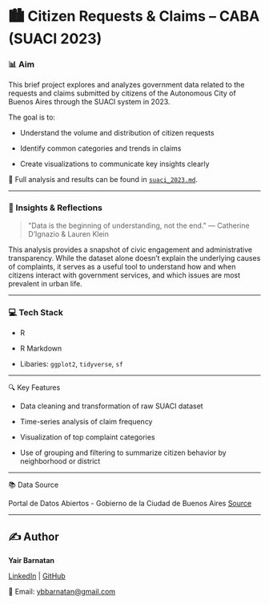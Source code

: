 # 🏙️ Citizen Requests & Claims – CABA (SUACI 2023)


### 📊 Aim
This brief project explores and analyzes government data related to the requests and claims submitted by citizens of the Autonomous City of Buenos Aires through the SUACI system in 2023.

The goal is to:

+ Understand the volume and distribution of citizen requests

+ Identify common categories and trends in claims

+  Create visualizations to communicate key insights clearly

📄 Full analysis and results can be found in [`suaci_2023.md`](https://github.com/ybarnatan/CABA-requests/blob/main/suaci_2023.md).

---

### 🧠 Insights & Reflections

> "Data is the beginning of understanding, not the end."
> — Catherine D’Ignazio & Lauren Klein

This analysis provides a snapshot of civic engagement and administrative transparency. While the dataset alone doesn’t explain the underlying causes of complaints, it serves as a useful tool to understand how and when citizens interact with government services, and which issues are most prevalent in urban life.

---

### 💻 Tech Stack

* R

* R Markdown

* Libaries: `ggplot2`, `tidyverse`, `sf`

---

🔍 Key Features

+ Data cleaning and transformation of raw SUACI dataset

+ Time-series analysis of claim frequency

+ Visualization of top complaint categories

+ Use of grouping and filtering to summarize citizen behavior by neighborhood or district

---

📚 Data Source

Portal de Datos Abiertos - Gobierno de la Ciudad de Buenos Aires
[Source](https://data.buenosaires.gob.ar/dataset/)

---

## ✍️ **Author**  

**Yair Barnatan**

[LinkedIn](https://www.linkedin.com/in/yair-barnatan/) | [GitHub](https://github.com/ybarnatan)

📧 Email: ybbarnatan@gmail.com



